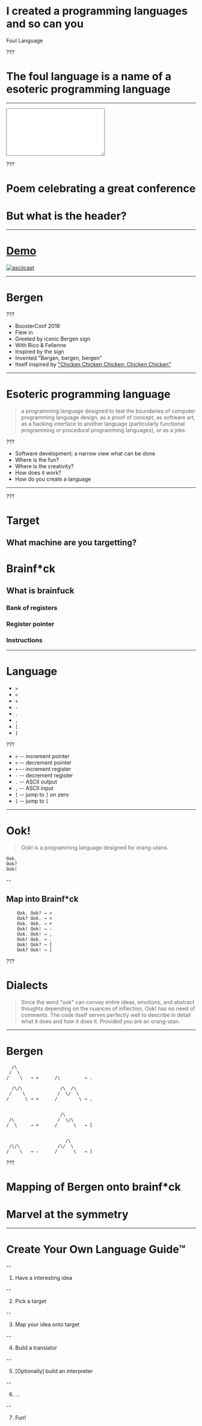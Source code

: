 # I created a programming languages and so can you

<div class="content-warning">
  <span class="warning">Foul Language</span>
</div>

???

# The foul language is a name of a esoteric programming language

---

<textarea id="haiku" class="haiku" rows="8" cols="30" wrap="off"></textarea>

???

# Poem celebrating a great conference
# But what is the header?

---

# [Demo](https://asciinema.org/a/S3WoUDKA2vJXQbd7qglAu9VEb)

[![asciicast](https://asciinema.org/a/S3WoUDKA2vJXQbd7qglAu9VEb.svg)](https://asciinema.org/a/S3WoUDKA2vJXQbd7qglAu9VEb)

---

# Bergen

???

* BoosterConf 2018
* Flew in
* Greeted by iconic Bergen sign
* With Rico & Felienne
* Inspired by the sign
* Invented "Bergen, bergen, bergen"
* Itself inspired by ["Chicken Chicken Chicken: Chicken Chicken"](https://isotropic.org/papers/chicken.pdf)

---

# Esoteric programming language

> a programming language designed to test the boundaries of computer programming language design, as a proof of concept, as software art, as a hacking interface to another language (particularly functional programming or procedural programming languages), or as a joke.

???

* Software development; a narrow view what can be done
* Where is the fun?
* Where is the creativity?
* How does it work?
* How do you create a language

---

<div id="brnfck-container"></div>

???

# Target
## What machine are you targetting?
# Brainf*ck
## What is brainfuck
### Bank of registers
### Register pointer
### Instructions

---

# Language

* `>`
* `<`
* `+`
* `-`
* `.`
* `,`
* `[`
* `]`

???

* `>` -- increment pointer
* `<` -- decrement pointer
* `+` -- increment register
* `-` -- decrement register
* `.` -- ASCII output
* `,` -- ASCII input
* `[` -- jump to `]` on zero
* `]` -- jump to `[`

---


# Ook!

> Ook! is a programming language designed for orang-utans.

```plain
Ook.
Ook?
Ook!
```

--

## Map into Brainf*ck

```
    Ook. Ook? → >
    Ook? Ook. → <
    Ook. Ook. → +
    Ook! Ook! → -
    Ook. Ook! → ,
    Ook! Ook. → . 
    Ook! Ook? → [
    Ook? Ook! → ]
```

???

# Dialects

> Since the word "ook" can convey entire ideas, emotions, and abstract thoughts depending on the nuances of inflection, Ook! has no need of comments. The code itself serves perfectly well to describe in detail what it does and how it does it. Provided you are an orang-utan. 


---

# Bergen

```plain
  /\
 /  \
/    \   → >      /\         → .

  /\/\              /\  /\
 /    \            /  \/  \
/      \ → <      /        \ → ,


                    /\
 /\                /  \/\
/  \     → +      /      \   → [


                      /\
 /\/\              /\/  \
/    \   → -      /      \   → ] 
```

???

# Mapping of Bergen onto brainf*ck
# Marvel at the symmetry

---

# Create Your Own Language Guide™

--

1. Have a interesting idea

--

2. Pick a target 

--

3. Map your idea onto target

--

4. Build a translator

--

5. [Optionally] build an interpreter

--

6. ...

--

7. Fun! 
